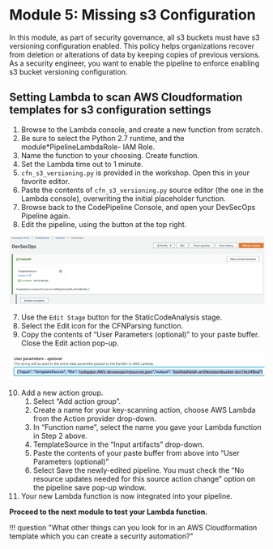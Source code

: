<!--
This module is designed to show how Governance and Security engineering can take requirements and automate them into a pipeline.
--> 


# Module 5:  Missing s3 Configuration

In this module, as part of security governance, all s3 buckets must have s3 versioning configuration enabled.  This policy helps organizations recover from deletion or alterations of data by keeping copies of previous versions.  As a security engineer, you want to enable the pipeline to enforce enabling s3 bucket versioning configuration.


## Setting Lambda to scan AWS Cloudformation templates for s3 configuration settings

1.	Browse to the Lambda console, and create a new function from scratch. 
2.	Be sure to select the Python 2.7 runtime, and the module*PipelineLambdaRole-<random> IAM Role.  
3.  Name the function to your choosing.  Create function.
3.	Set the Lambda time out to 1 minute.
4.	`cfn_s3_versioning.py` is provided in the workshop.  Open this in your favorite editor.
5.  Paste the contents of `cfn_s3_versioning.py` source editor (the one in the Lambda console), overwriting the initial placeholder function.
6.	Browse back to the CodePipeline Console, and open your DevSecOps Pipeline again. 
7.	Edit the pipeline, using the button at the top right.

![Edit-Pipeline](./images/03-Edit-Pipeline.png)

7.	Use the `Edit Stage` button for the StaticCodeAnalysis stage. 
8.	Select the Edit icon for the CFNParsing function. 
9.	Copy the contents of “User Parameters (optional)” to your paste buffer. Close the Edit action pop-up. 

![Source](./images/03-Source.png)

10.	Add a new action group.
    1.	Select “Add action group”.
    2.	Create a name for your key-scanning action, choose AWS Lambda from the Action provider drop-down. 
    3.	In “Function name”, select the name you gave your Lambda function in Step 2 above. 
    4.	TemplateSource in the “Input artifacts” drop-down.
    5.	Paste the contents of your paste buffer from above into “User Parameters (optional)”
    6.	Select Save the newly-edited pipeline. You must check the “No resource updates needed for this source action change” option on the pipeline save pop-up window. 
11.	Your new Lambda function is now integrated into your pipeline.

**Proceed to the next module to test your Lambda function.**


!!! question "What other things can you look for in an AWS Cloudformation template which you can create a security automation?"